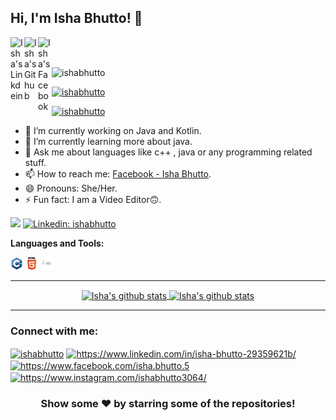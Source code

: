 ## Hi, I'm Isha Bhutto! 👋

<a href="https://linkedin.com/in/isha-bhutto-29359621b/">
  <img align="left" alt="Isha's Linkdein" width="22px" src="https://cdn.jsdelivr.net/npm/simple-icons@v3/icons/linkedin.svg" />
</a>
<a href="https://github.com/ishabhutto">
  <img align="left" alt="Isha's Github" width="22px" src="https://cdn.jsdelivr.net/npm/simple-icons@v3/icons/github.svg" />
</a>
<a href="https://www.facebook.com/isha.bhutto.5/">
  <img align="left" alt="Isha's Facebook" width="22px" src="https://cdn.jsdelivr.net/npm/simple-icons@v3/icons/facebook.svg" />
</a>

<br/>
<br/>

<p align="left"> <img src="https://komarev.com/ghpvc/?username=ishabhutto&label=Profile%20views&color=0e75b6&style=flat" alt="ishabhutto" /> </p>

<p align="left"> <a href="https://github.com/ryo-ma/github-profile-trophy"><img src="https://github-profile-trophy.vercel.app/?username=ishabhutto" alt="ishabhutto" /></a> </p>

<p align="left"> <a href="https://twitter.com/ishabhutto" target="blank"><img src="https://img.shields.io/twitter/follow/ishabhutto?logo=twitter&style=for-the-badge" alt="ishabhutto" /></a> </p>

- 🔭 I’m currently working on Java and Kotlin.
- 🌱 I’m currently learning more about java.
- 💬 Ask me about languages like c++ , java or any programming related stuff.
- 📫 How to reach me: [Facebook - Isha Bhutto](https://www.facebook.com/isha.bhutto.5/).
- 😄 Pronouns: She/Her.
- ⚡ Fun fact: I am a Video Editor🙃.

![](https://komarev.com/ghpvc/?username=ishabhutto&color=blueviolet&label=Profile+Views)
[![Linkedin: ishabhutto](https://img.shields.io/badge/-ishabhutto-blue?style=flat-square&logo=Linkedin&logoColor=white&link=https://www.linkedin.com/in/isha-bhutto-29359621b/)](https://www.linkedin.com/in/isha-bhutto-29359621b/)


**Languages and Tools:**  

<code><img height="20" src="https://raw.githubusercontent.com/github/explore/80688e429a7d4ef2fca1e82350fe8e3517d3494d/topics/cpp/cpp.png"></code> 
<code><img height="20" src="https://raw.githubusercontent.com/github/explore/80688e429a7d4ef2fca1e82350fe8e3517d3494d/topics/html/html.png"></code> 
<code><img height="20" src="https://raw.githubusercontent.com/github/explore/80688e429a7d4ef2fca1e82350fe8e3517d3494d/topics/java/java.png"></code> 

<hr>
<center>
<a href="https://github.com/ishabhutto">
 <img align="center" src="https://github-readme-stats.vercel.app/api?username=ishabhutto&show_icons=true&theme=dark&line_height=40" alt="Isha's github stats"/>
 <img align="center" src="https://github-readme-stats.vercel.app/api/top-langs/?username=ishabhutto&langs_count=5&theme=dark" alt="Isha's github stats"/>
</a>
<hr>

  <h3 align="left">Connect with me:</h3>
<p align="left">
<a href="https://twitter.com/ishabhutto" target="blank"><img align="center" src="https://raw.githubusercontent.com/rahuldkjain/github-profile-readme-generator/master/src/images/icons/Social/twitter.svg" alt="ishabhutto" height="30" width="40" /></a>
<a href="https://linkedin.com/in/https://www.linkedin.com/in/isha-bhutto-29359621b/" target="blank"><img align="center" src="https://raw.githubusercontent.com/rahuldkjain/github-profile-readme-generator/master/src/images/icons/Social/linked-in-alt.svg" alt="https://www.linkedin.com/in/isha-bhutto-29359621b/" height="30" width="40" /></a>
<a href="https://fb.com/https:/https://www.facebook.com/isha.bhutto.5" target="blank"><img align="center" src="https://raw.githubusercontent.com/rahuldkjain/github-profile-readme-generator/master/src/images/icons/Social/facebook.svg" alt="https://www.facebook.com/isha.bhutto.5" height="30" width="40" /></a>
<a href="https://instagram.com/https://www.instagram.com/ishabhutto3064/" target="blank"><img align="center" src="https://raw.githubusercontent.com/rahuldkjain/github-profile-readme-generator/master/src/images/icons/Social/instagram.svg" alt="https://www.instagram.com/ishabhutto3064/" height="30" width="40" /></a>
</p>
  
<div align="center">

### Show some ❤️ by starring some of the repositories!

</div>

